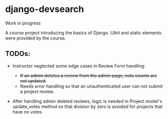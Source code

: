 # django-devsearch

Work in progress

A course project introducing the basics of Django. UIkit and static elements were provided by the course.

## TODOs:
- Instructor neglected some edge cases in Review Form handling:
  - ~~If an admin deletes a review from the admin page, vote counts are not updated.~~
  - Needs error handling so that an unauthenticated user can not submit a project review.

- After handling admin deleted reviews, logic is needed in Project model's update_votes method so that 
division by zero is avoided for projects that have no votes.
